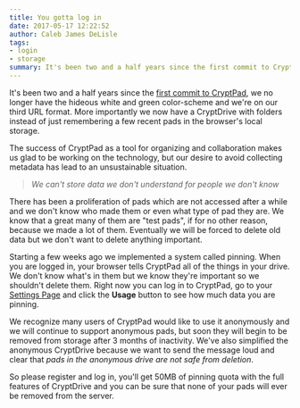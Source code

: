 ```yaml
---
title: You gotta log in
date: 2017-05-17 12:22:52
author: Caleb James DeLisle
tags:
- login
- storage
summary: It's been two and a half years since the first commit to CryptPad, we no longer have the hideous white and green color-scheme and we're on our third URL format.
---
```


It's been two and a half years since the [first commit to CryptPad](https://github.com/xwiki-labs/cryptpad/commit/1508c7ba71f5de5e51f061fbef45bc1f18493832),
we no longer have the hideous white and green color-scheme and we're on our third URL format.
More importantly we now have a CryptDrive with folders instead of just remembering a few recent
pads in the browser's local storage.

The success of CryptPad as a tool for organizing and collaboration makes us glad to be working on
the technology, but our desire to avoid collecting metadata has lead to an unsustainable situation.

> *We can't store data we don't understand for people we don't know*

There has been a proliferation of pads which are not accessed after a while and we don't know who
made them or even what type of pad they are. We know that a great many of them are "test pads",
if for no other reason, because we made a lot of them. Eventually we will be forced to delete old
data but we don't want to delete anything important.

Starting a few weeks ago we implemented a system called pinning. When you are logged in, your
browser tells CryptPad all of the things in your drive. We don't know what's in them but we know
they're important so we shouldn't delete them. Right now you can log in to CryptPad, go to your
[Settings Page](https://cryptpad.fr/settings/) and click the **Usage** button to see how much data
you are pinning.

We recognize many users of CryptPad would like to use it anonymously and we will continue to support
anonymous pads, but soon they will begin to be removed from storage after 3 months of inactivity.
We've also simplified the anonymous CryptDrive because we want to send the message loud and clear
that *pads in the anonymous drive are not safe from deletion*.

So please register and log in, you'll get 50MB of pinning quota with the full features of CryptDrive
and you can be sure that none of your pads will ever be removed from the server.
